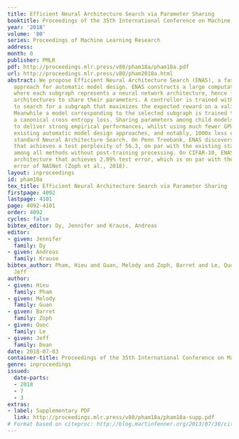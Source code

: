 ```yaml
---
title: Efficient Neural Architecture Search via Parameter Sharing
booktitle: Proceedings of the 35th International Conference on Machine Learning
year: '2018'
volume: '80'
series: Proceedings of Machine Learning Research
address: 
month: 0
publisher: PMLR
pdf: http://proceedings.mlr.press/v80/pham18a/pham18a.pdf
url: http://proceedings.mlr.press/v80/pham2018a.html
abstract: We propose Efficient Neural Architecture Search (ENAS), a fast and inexpensive
  approach for automatic model design. ENAS constructs a large computational graph,
  where each subgraph represents a neural network architecture, hence forcing all
  architectures to share their parameters. A controller is trained with policy gradient
  to search for a subgraph that maximizes the expected reward on a validation set.
  Meanwhile a model corresponding to the selected subgraph is trained to minimize
  a canonical cross entropy loss. Sharing parameters among child models allows ENAS
  to deliver strong empirical performances, whilst using much fewer GPU-hours than
  existing automatic model design approaches, and notably, 1000x less expensive than
  standard Neural Architecture Search. On Penn Treebank, ENAS discovers a novel architecture
  that achieves a test perplexity of 56.3, on par with the existing state-of-the-art
  among all methods without post-training processing. On CIFAR-10, ENAS finds a novel
  architecture that achieves 2.89% test error, which is on par with the 2.65% test
  error of NASNet (Zoph et al., 2018).
layout: inproceedings
id: pham18a
tex_title: Efficient Neural Architecture Search via Parameter Sharing
firstpage: 4092
lastpage: 4101
page: 4092-4101
order: 4092
cycles: false
bibtex_editor: Dy, Jennifer and Krause, Andreas
editor:
- given: Jennifer
  family: Dy
- given: Andreas
  family: Krause
bibtex_author: Pham, Hieu and Guan, Melody and Zoph, Barret and Le, Quoc and Dean,
  Jeff
author:
- given: Hieu
  family: Pham
- given: Melody
  family: Guan
- given: Barret
  family: Zoph
- given: Quoc
  family: Le
- given: Jeff
  family: Dean
date: 2018-07-03
container-title: Proceedings of the 35th International Conference on Machine Learning
genre: inproceedings
issued:
  date-parts:
  - 2018
  - 7
  - 3
extras:
- label: Supplementary PDF
  link: http://proceedings.mlr.press/v80/pham18a/pham18a-supp.pdf
# Format based on citeproc: http://blog.martinfenner.org/2013/07/30/citeproc-yaml-for-bibliographies/
---
```

